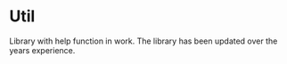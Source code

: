 # Util

Library with help function in work. The library has been updated over the years 
experience.
